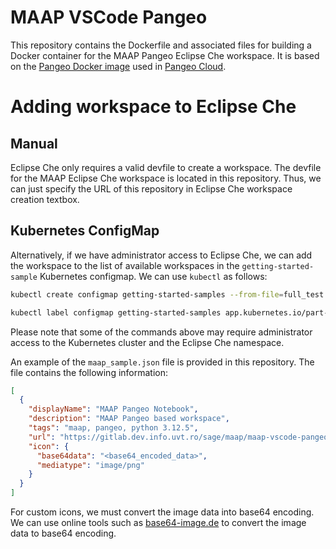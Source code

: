 # MAAP VSCode Pangeo

This repository contains the Dockerfile and associated files for building a Docker container for the MAAP Pangeo Eclipse Che workspace.
It is based on the [Pangeo Docker image](https://github.com/pangeo-data/pangeo-docker-images) used in [Pangeo Cloud](https://pangeo.io/cloud.html).

# Adding workspace to Eclipse Che

## Manual
Eclipse Che only requires a valid devfile to create a workspace. The devfile for the MAAP Eclipse Che workspace is located in this repository. Thus, we can just specify
the URL of this repository in  Eclipse Che workspace creation textbox.

## Kubernetes ConfigMap
Alternatively, if we have administrator access to Eclipse Che, we can add the workspace to the list of available workspaces in the `getting-started-sample` Kubernetes configmap. We can use `kubectl` as follows:

```bash
kubectl create configmap getting-started-samples --from-file=full_test.json -n eclipse-che
```

```bash
kubectl label configmap getting-started-samples app.kubernetes.io/part-of=che.eclipse.org app.kubernetes.io/component=getting-started-samples -n eclipse-che
```

Please note that some of the commands above may require administrator access to the Kubernetes cluster and the Eclipse Che namespace.

An example of the `maap_sample.json` file is provided in this repository. The file contains the following information:
```json
[
  {
    "displayName": "MAAP Pangeo Notebook",
    "description": "MAAP Pangeo based workspace",
    "tags": "maap, pangeo, python 3.12.5",
    "url": "https://gitlab.dev.info.uvt.ro/sage/maap/maap-vscode-pangeo",
    "icon": {
      "base64data": "<base64_encoded_data>",
      "mediatype": "image/png"
    }
  }
]
```
For custom icons, we must convert the image data into base64 encoding. We can use online tools such as [base64-image.de](https://www.base64-image.de/) to convert the image data to base64 encoding.


